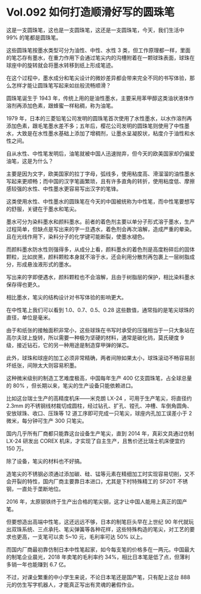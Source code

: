 # Vol.092 如何打造顺滑好写的圆珠笔

这是一支圆珠笔，这也是一支圆珠笔，这还是一支圆珠笔，今天，我们生活中 99% 的笔都是圆珠笔。

这些圆珠笔按墨水类型可分为油性、中性、水性 3 类，但工作原理都一样，里面的笔芯存有墨水，在重力作用下会通过笔尖内的沟槽附着在一颗球珠表面，球珠在球座中的旋转就会将墨水转移到纸上形成笔迹。

在这个过程中，墨水成分和笔尖设计的微妙差异都会带来完全不同的书写体验，那么怎样才能让圆珠笔写起来如丝般流畅顺滑？

圆珠笔诞生于 1943 年，传统上用的是油性墨水，主要采用苯甲醇这类油状液体作溶剂再添加色素，跟蜂蜜一样粘稠，称为油笔。

1979 年，日本的三菱铅笔公司发明的圆珠笔首次使用了水性墨水，以水作溶剂再添加色素，跟毛笔墨水差不多；五年后，樱花公司发明的圆珠笔则使用了中性墨水，大致是在水性墨水基础上添加了增稠剂，让墨水呈凝胶状，粘度介于油性和水性之间。

自从水性、中性笔发明后，油笔就被中国人迅速抛弃，但今天的欧美国家却仍偏爱油笔，这是为什么？

主要是因为文字，欧美国家的拉丁字母，弧线多，使用粘度高、滑溜溜的油性墨水写起来更顺畅；而中国的汉字笔画繁琐，且有许多直角的转折，使用粘度低、摩擦感较强的水性、中性墨水更容易写出汉字的笔锋。

这类使用水性、中性墨水的圆珠笔在今天的中国被统称为中性笔，而中性笔要想写的舒服，关键在于墨水和笔尖。

墨水可分为染料墨水和颜料墨水。前者的着色剂主要以单分子形式溶于墨水，生产过程简单，但缺点是写出来的字一旦遇水，着色剂会再次溶解，造成严重的晕染。且在光线作用下，染料分子的化学键可能断裂，使墨水褪色。

而颜料墨水防水性则强得多，从成分上看，颜料墨水的着色剂是高度粉碎后的固体颗粒，比如炭黑，颜料颗粒本身就不溶于水，还会利用分散剂再包裹上一层树脂成分，形成悬浊液形式的墨水。

写出来的字即便遇水，颜料颗粒也不会溶解，且由于树脂层的保护，相比染料墨水保存得也更久。

相比墨水，笔尖的结构设计对书写体验的影响更大。

在中性笔上我们可以看到 1.0、0.7、0.5、0.28 这些数值，通常指的是笔尖球珠的直径，单位是毫米。

由于和纸张的接触面积非常小，这些球珠在书写时承受的压强相当于一只大象站在高尔夫球上旋转，所以需要一种极为坚硬的材料，通常是碳化钨，莫氏硬度 9 级，接近钻石，它的另一种用途是制造穿甲弹的弹芯。

此外，球珠和球座的加工必须非常精确，两者间隙如果太小，球珠滚动不畅容易刮坏纸张，间隙太大则容易积墨。

这种微米级别的制造工艺难度极高，中国每年生产 400 亿支圆珠笔，占全球总量的 80% ，但长期以来，笔尖的生产设备只能依赖进口。

比如这台瑞士生产的高精度机床——米克朗 LX-24 ，可用于生产笔尖，将直径约 2.3mm 的不锈钢线材裁切成圆柱，经过钻孔、扩孔、镗孔、冲槽、车倒角圆角、安放球珠、收口、压珠等 12 道工序即可完成一只笔尖，球座内孔加工误差小于 2 微米，每分钟可生产 300 只笔尖。

国内几乎所有厂商都只能靠这台设备生产笔尖，直到 2014 年，真彩文具通过仿制 LX-24 研发出 COREX 机床，才实现了自主生产，且售价还比瑞士机床便宜约 150 万。

除了设备，笔尖的材料也不好搞。

造笔尖的不锈钢必须通过添加碳、硅、锰等元素在精细加工时实现容易切削，又不会开裂的特性，国内厂商主要靠日本进口，尤其是下村特殊精工的 SF20T 不锈钢，一直处于垄断地位。

2016 年，太原钢铁终于生产出合格的笔尖钢，这才让中国人能用上真正的国产笔。

但要想造出高端中性笔，这还远远不够，日本的制笔巨头早在上世纪 90 年代就玩出双珠系统、三点承托、笔尖弹簧等各种花样，这些特殊构造的笔尖，对工艺的要求也更高，一支笔可以卖 5~10 元，毛利率可达 50% 以上。

而国内厂商最初靠仿制日本中性笔起家，如今每支笔的价格多在一两元。中国最大的制笔企业晨光，2018 年卖笔的毛利率约 34%，相比日本笔是低了点，但薄利多销一年也能赚到 6.7 亿。

不过，对课业繁重的中小学生来说，不论日本笔还是国产笔，只有配上这台 888 元的仿生写字机器人，才能真正写出有灵魂的暑假作业。
